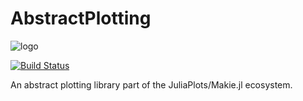 # AbstractPlotting

![logo](xAbstractPlotting.jl/blob/master/ap-logo.png)

[![Build Status](https://travis-ci.org/JuliaPlots/AbstractPlotting.jl.svg?branch=master)](https://travis-ci.org/JuliaPlots/AbstractPlotting.jl)

An abstract plotting library part of the JuliaPlots/Makie.jl ecosystem.

